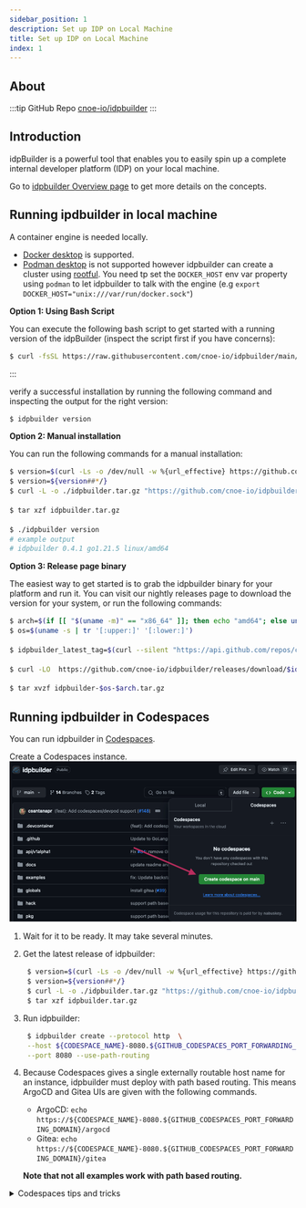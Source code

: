 ```yaml
---
sidebar_position: 1
description: Set up IDP on Local Machine 
title: Set up IDP on Local Machine
index: 1
---
```


## About

:::tip GitHub Repo
[cnoe-io/idpbuilder](https://github.com/cnoe-io/idpbuilder)
:::


## Introduction
idpBuilder is a powerful tool that enables you to easily spin up a complete internal developer platform (IDP) on your local machine. 

Go to [idpbuilder Overview page](/docs/intro/idpbuilder) to get more details on the concepts.

## Running ipdbuilder in local machine

A container engine is needed locally. 
* [Docker desktop](https://www.docker.com/get-started/) is supported. 
* [Podman desktop](https://podman-desktop.io/) is not supported however idpbuilder can create a cluster using [rootful](https://docs.podman.io/en/latest/markdown/podman-machine-set.1.html#rootful). You need tp set the `DOCKER_HOST` env var property using `podman` to let idpbuilder to talk with the engine (e.g  ```export DOCKER_HOST="unix:///var/run/docker.sock"```)

**Option 1: Using Bash Script**

You can execute the following bash script to get started with a running version of the idpBuilder (inspect the script first if you have concerns):


``` bash
$ curl -fsSL https://raw.githubusercontent.com/cnoe-io/idpbuilder/main/hack/install.sh | bash
```
:::

verify a successful installation by running the following command and inspecting the output for the right version:

```bash
$ idpbuilder version
```

**Option 2: Manual installation**

You can run the following commands for a manual installation:
```bash
$ version=$(curl -Ls -o /dev/null -w %{url_effective} https://github.com/cnoe-io/idpbuilder/releases/latest)
$ version=${version##*/}
$ curl -L -o ./idpbuilder.tar.gz "https://github.com/cnoe-io/idpbuilder/releases/download/${version}/idpbuilder-$(uname | awk '{print tolower($0)}')-$(uname -m | sed 's/x86_64/amd64/').tar.gz"

$ tar xzf idpbuilder.tar.gz

$ ./idpbuilder version
# example output
# idpbuilder 0.4.1 go1.21.5 linux/amd64
```

**Option 3: Release page binary**

The easiest way to get started is to grab the idpbuilder binary for your platform and run it. You can visit our nightly releases page to download the version for your system, or run the following commands:

```bash
$ arch=$(if [[ "$(uname -m)" == "x86_64" ]]; then echo "amd64"; else uname -m; fi)
$ os=$(uname -s | tr '[:upper:]' '[:lower:]')

$ idpbuilder_latest_tag=$(curl --silent "https://api.github.com/repos/cnoe-io/idpbuilder/releases/latest" | grep '"tag_name":' | sed -E 's/.*"([^"]+)".*/\1/')

$ curl -LO  https://github.com/cnoe-io/idpbuilder/releases/download/$idpbuilder_latest_tag/idpbuilder-$os-$arch.tar.gz

$ tar xvzf idpbuilder-$os-$arch.tar.gz
```

## Running ipdbuilder in Codespaces

You can run idpbuilder in [Codespaces](https://github.com/features/codespaces).

Create a Codespaces instance. ![img](./images/codespaces-create.png)
1. Wait for it to be ready. It may take several minutes.
1. Get the latest release of idpbuilder:
   ```bash
    $ version=$(curl -Ls -o /dev/null -w %{url_effective} https://github.com/cnoe-io/idpbuilder/releases/latest)
    $ version=${version##*/}
    $ curl -L -o ./idpbuilder.tar.gz "https://github.com/cnoe-io/idpbuilder/releases/download/${version}/idpbuilder-$(uname | awk '{print tolower($0)}')-$(uname -m | sed 's/x86_64/amd64/').tar.gz"
    $ tar xzf idpbuilder.tar.gz
   ```
1. Run idpbuilder:
   ``` bash
    $ idpbuilder create --protocol http  \
    --host ${CODESPACE_NAME}-8080.${GITHUB_CODESPACES_PORT_FORWARDING_DOMAIN} \
    --port 8080 --use-path-routing
   ```
1. Because Codespaces gives a single externally routable host name for an instance, idpbuilder must deploy with path based routing.
   This means ArgoCD and Gitea UIs are given with the following commands.
    * ArgoCD: `echo https://${CODESPACE_NAME}-8080.${GITHUB_CODESPACES_PORT_FORWARDING_DOMAIN}/argocd`
    * Gitea: `echo https://${CODESPACE_NAME}-8080.${GITHUB_CODESPACES_PORT_FORWARDING_DOMAIN}/gitea`

   **Note that not all examples work with path based routing.** 

<details>
  <summary>Codespaces tips and tricks</summary>

### Codespaces tips and tricks

 By default all port forwarding in a Codespace environment is private which means that you will not be able to access the OCI registry directly from your local machine's CLI.

You can however use the github CLI to port-forward a port on your local machine to the codespace which is running the OCI registry and listening on port 8443.

To do this, make sure you have the latest github cli installed. Instructions here: [https://github.com/cli/cli#installation] (https://github.com/cli/cli#installation)

Next you will need to login to github and give your CLI access to the codespace:

```bash
$ gh auth login -h github.com -s codespace
```

Follow the prompts to perform the auth via your local machine's browser and make sure to choose the codespace you are running idpbuilder in.

```bash
$ gh auth login -h github.com -s codespace
! First copy your one-time code: 0076-1071
Press Enter to open https://github.com/login/device in your browser... 
Opening in existing browser session.
✓ Authentication complete.
```

List the ports on your codespace:

```bash
$ gh codespace ports
? Choose codespace: cnoe-io/idpbuilder [main*]: expert chainsaw
LABEL  PORT   VISIBILITY  BROWSE URL                                                 
       8443   private     https://expert-chainsaw-7vjwj6qqgcprjp-8443.app.github.dev
       37065  private     https://expert-chainsaw-7vjwj6qqgcprjp-37065.app.github.dev
```

Then perform the port-forward. Make sure to use the same port that the codespace has listed in it's port column. Likely this is 8443 which is the default at the time of this writing.

```bash
$ gh codespace ports forward 8443:8443 -c expert-chainsaw-7vjwj6qqgcprjp
```

If you see a message like the following then you may already have another service on your local machine that is listening on 8443. Make sure to shut it down. (Maybe you were running idpbuilder locally as well?)

```
failed to listen to local port over tcp: listen tcp :8443: bind: address already in use
```

Once you have setup the port-forward you will see the following:

```bash
$ gh codespace ports forward 8443:8443 -c expert-chainsaw-7vjwj6qqgcprjp
Forwarding ports: remote 8443 <=> local 8443
```

You can now connect directly to the registry hosted on idpbuilder in your codespace environment.

```bash
$ docker login cnoe.localtest.me:8443/gitea                            
Authenticating with existing credentials...
Stored credentials invalid or expired
Username (giteaAdmin): giteaadmin
Password: 
WARNING! Your password will be stored unencrypted in /home/sanforj/.docker/config.json.
Configure a credential helper to remove this warning. See
https://docs.docker.com/engine/reference/commandline/login/#credential-stores

Login Succeeded
```

**IMPORTANT!** As you may have noticed, you must use `cnoe.localtest.me:8443` (or whatever port number was listed) as the registry name.

This will allow for compatibility with the oci clients that are working in the codespace as well as those that are running on the idpbuilder kubernetes cluster.
As long as you tag your images and push them to `cnoe.localtest.me:8443/gitea/giteaadmin/imagename:tag` they will be able to be referenced on your local machine, on the cli within the codespace and on the idbpuilder k8s cluster at that same registry/repo/imagename:tag location.

#### Example mirroring Alpine image
So to be clear. On your local machine you have to tag your images appropriately like so:

```bash
$ docker tag alpine:latest cnoe.localtest.me:8443/gitea/giteaadmin/alpine:latest
```

Then you can push once your port-forwarding is working:

```bash
$ docker push cnoe.localtest.me:8443/gitea/giteaadmin/alpine:latest
The push refers to repository [cnoe.localtest.me:8443/gitea/giteaadmin/alpine]
3e01818d79cd: Layer already exists 
latest: digest: sha256:fa7042902b0e812e73bbee26a6918a6138ccf6d7ecf1746e1488c0bd76cf1f34 size: 527
```

Then on the cli inside your codespace you can pull it:

```bash
$ docker pull cnoe.localtest.me:8443/gitea/giteaadmin/alpine:latest
latest: Pulling from gitea/giteaadmin/alpine
Digest: sha256:fa7042902b0e812e73bbee26a6918a6138ccf6d7ecf1746e1488c0bd76cf1f34
Status: Image is up to date for cnoe.localtest.me:8443/gitea/giteaadmin/alpine:latest
cnoe.localtest.me:8443/gitea/giteaadmin/alpine:latest
```

And when you run an image in your idpbuilder k8s cluster just make sure to reference it at the same location:

```yaml
apiVersion: v1
kind: Pod
metadata:
  name: alpine-from-local-registry
spec:
  containers:
  - name: alpine-from-local-registry
    image: cnoe.localtest.me:8443/gitea/giteaadmin/alpine:latest
  restartPolicy: Never
```
</details>